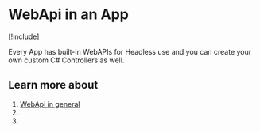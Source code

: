 
# WebApi in an App

[!include[](~/basics/stack/_shared-float-summary.md)]
<style>.context-box-summary .process-apis { visibility: visible; }</style>

Every App has built-in WebAPIs for Headless use and you can create your own custom C# Controllers as well. 

## Learn more about

1. [WebApi in general](xref:WebApi.Index)
1. [](xref:WebApi.Headless.Index)
1. [](xref:NetCode.WebApi.Index)
